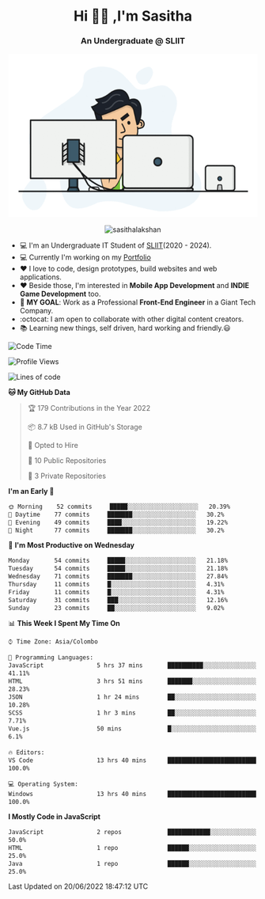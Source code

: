 <h1 align="center">Hi 🙋‍♂️ ,I'm Sasitha</h1>
<!--<h3 align="center">💻An Passionate Junior Trainee Software Developer based on Sri Lanka</h3>-->

<h3 align="center">An Undergraduate @ SLIIT</h3>

<p align="center">
  <img width="540" height="330" src="https://github.com/SasithaLakshan/SasithaLakshan/blob/main/dev.gif">
</p>
<p align="center"> <img src="https://komarev.com/ghpvc/?username=sasithalakshan&label=Profile%20views&color=0e75b6&style=flat" alt="sasithalakshan" /> </p>

- :computer: I'm an Undergraduate IT Student of [SLIIT](https://www.sliit.lk)(2020 - 2024).
- :computer: Currently I'm working on my <a href="https://SasithaLakshan.github.io" target="_blank">Portfolio</a>
- :heart: I love to code, design prototypes, build websites and web applications.
- :heart: Beside those, I'm interested in **Mobile App Development** and **INDIE Game Development** too.
- :electric_plug: **MY GOAL**: Work as a Professional **Front-End Engineer** in a Giant Tech Company.
- :octocat: I am open to collaborate with other digital content creators.
- :books: Learning new things, self driven, hard working and friendly.:smiley:

<!-- <h3 align="left">Tech Stack I'm Using</h3> -->
<!--START_SECTION:waka-->
![Code Time](http://img.shields.io/badge/Code%20Time-0%20secs-blue)

![Profile Views](http://img.shields.io/badge/Profile%20Views-0-blue)

![Lines of code](https://img.shields.io/badge/From%20Hello%20World%20I%27ve%20Written-32%20Thousand%20lines%20of%20code-blue)

**🐱 My GitHub Data** 

> 🏆 179 Contributions in the Year 2022
 > 
> 📦 8.7 kB Used in GitHub's Storage 
 > 
> 💼 Opted to Hire
 > 
> 📜 10 Public Repositories 
 > 
> 🔑 3 Private Repositories  
 > 
**I'm an Early 🐤** 

```text
🌞 Morning    52 commits     █████░░░░░░░░░░░░░░░░░░░░   20.39% 
🌆 Daytime    77 commits     ███████░░░░░░░░░░░░░░░░░░   30.2% 
🌃 Evening    49 commits     ████░░░░░░░░░░░░░░░░░░░░░   19.22% 
🌙 Night      77 commits     ███████░░░░░░░░░░░░░░░░░░   30.2%

```
📅 **I'm Most Productive on Wednesday** 

```text
Monday       54 commits     █████░░░░░░░░░░░░░░░░░░░░   21.18% 
Tuesday      54 commits     █████░░░░░░░░░░░░░░░░░░░░   21.18% 
Wednesday    71 commits     ███████░░░░░░░░░░░░░░░░░░   27.84% 
Thursday     11 commits     █░░░░░░░░░░░░░░░░░░░░░░░░   4.31% 
Friday       11 commits     █░░░░░░░░░░░░░░░░░░░░░░░░   4.31% 
Saturday     31 commits     ███░░░░░░░░░░░░░░░░░░░░░░   12.16% 
Sunday       23 commits     ██░░░░░░░░░░░░░░░░░░░░░░░   9.02%

```


📊 **This Week I Spent My Time On** 

```text
⌚︎ Time Zone: Asia/Colombo

💬 Programming Languages: 
JavaScript               5 hrs 37 mins       ██████████░░░░░░░░░░░░░░░   41.11% 
HTML                     3 hrs 51 mins       ███████░░░░░░░░░░░░░░░░░░   28.23% 
JSON                     1 hr 24 mins        ██░░░░░░░░░░░░░░░░░░░░░░░   10.28% 
SCSS                     1 hr 3 mins         ██░░░░░░░░░░░░░░░░░░░░░░░   7.71% 
Vue.js                   50 mins             █░░░░░░░░░░░░░░░░░░░░░░░░   6.1%

🔥 Editors: 
VS Code                  13 hrs 40 mins      █████████████████████████   100.0%

💻 Operating System: 
Windows                  13 hrs 40 mins      █████████████████████████   100.0%

```

**I Mostly Code in JavaScript** 

```text
JavaScript               2 repos             ████████████░░░░░░░░░░░░░   50.0% 
HTML                     1 repo              ██████░░░░░░░░░░░░░░░░░░░   25.0% 
Java                     1 repo              ██████░░░░░░░░░░░░░░░░░░░   25.0%

```



 Last Updated on 20/06/2022 18:47:12 UTC
<!--END_SECTION:waka-->
